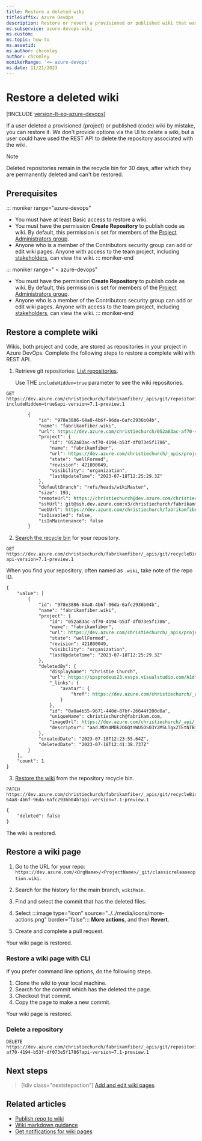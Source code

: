 ```yaml
---
title: Restore a deleted wiki
titleSuffix: Azure DevOps
description: Restore or revert a provisioned or published wiki that was accidentally deleted from Azure DevOps using REST API.
ms.subservice: azure-devops-wiki
ms.custom:
ms.topic: how-to
ms.assetid: 
ms.author: chcomley
author: chcomley
monikerRange: '<= azure-devops'
ms.date: 11/21/2023
---
```


# Restore a deleted wiki

[!INCLUDE [version-lt-eq-azure-devops](../../includes/version-lt-eq-azure-devops.md)] 

If a user deleted a provisioned (project) or published (code) wiki by mistake, you can restore it.
We don't provide options via the UI to delete a wiki, but a user could have used the REST API to delete the repository associated with the wiki.

> [!NOTE]
> Deleted repositories remain in the recycle bin for 30 days, after which they are permanently deleted and can't be restored.

## Prerequisites

::: moniker range="azure-devops"
* You must have at least Basic access to restore a wiki.
* You must have the permission **Create Repository** to publish code as wiki. By default, this permission is set for members of the [Project Administrators group](../../repos/git/set-git-repository-permissions.md). 
* Anyone who is a member of the Contributors security group can add or edit wiki pages. Anyone with access to the team project, including [stakeholders](../../organizations/security/get-started-stakeholder.md), can view the wiki.
::: moniker-end

::: moniker range=" < azure-devops"
* You must have the permission **Create Repository** to publish code as wiki. By default, this permission is set for members of the [Project Administrators group](../../repos/git/set-git-repository-permissions.md). 
* Anyone who is a member of the Contributors security group can add or edit wiki pages. Anyone with access to the team project, including [stakeholders](../../organizations/security/get-started-stakeholder.md), can view the wiki.
::: moniker-end

## Restore a complete wiki

Wikis, both project and code, are stored as repositories in your project in Azure DevOps. Complete the following steps to restore a complete wiki with REST API.
 
1. Retrieve git repositories: [List repositories](/rest/api/azure/devops/git/repositories/list?view=azure-devops-rest-7.1&tabs=HTTP&preserve-view=true).
 
   Use THE `includeHidden=true` parameter to see the wiki repositories.

```HTTP
GET https://dev.azure.com/christiechurch/fabrikamfiber/_apis/git/repositories?includeHidden=true&api-version=7.1-preview.1
```

```REST API
        {
            "id": "978e3886-64a8-4b6f-96da-6afc2936b04b",
            "name": "fabrikamfiber.wiki",
            "url": https://dev.azure.com/christiechurch/052a83ac-af70-4194-b53f-df073e5f1786/_apis/git/repositories/978e3886-64a8-4b6f-96da-6afc2936b04b,
            "project": {
                "id": "052a83ac-af70-4194-b53f-df073e5f1786",
                "name": "fabrikamfiber",
                "url": https://dev.azure.com/christiechurch/_apis/projects/052a83ac-af70-4194-b53f-df073e5f1786,
                "state": "wellFormed",
                "revision": 421800049,
                "visibility": "organization",
                "lastUpdateTime": "2023-07-18T12:25:29.3Z"
            },
            "defaultBranch": "refs/heads/wikiMaster",
            "size": 193,
            "remoteUrl": https://christiechurch@dev.azure.com/christiechurch/fabrikamfiber/_git/fabrikamfiber.wiki,
            "sshUrl": git@ssh.dev.azure.com:v3/christiechurch/fabrikamfiber/fabrikamfiber.wiki,
            "webUrl": https://dev.azure.com/christiechurch/fabrikamfiber/_git/fabrikamfiber.wiki,
            "isDisabled": false,
            "isInMaintenance": false
        }
```

2. [Search the recycle bin](/rest/api/azure/devops/git/repositories/get-recycle-bin-repositories?view=azure-devops-rest-7.1&preserve-view=true) for your repository.

```HTTP
GET https://dev.azure.com/christiechurch/fabrikamfiber/_apis/git/recycleBin/repositories?api-version=7.1-preview.1
```

   When you find your repository, often named as `.wiki`, take note of the repo ID.

```REST API
{
    "value": [
        {
            "id": "978e3886-64a8-4b6f-96da-6afc2936b04b",
            "name": "fabrikamfiber.wiki",
            "project": {
                "id": "052a83ac-af70-4194-b53f-df073e5f1786",
                "name": "fabrikamfiber",
                "url": https://dev.azure.com/christiechurch/_apis/projects/052a83ac-af70-4194-b53f-df073e5f1786,
                "state": "wellFormed",
                "revision": 421800049,
                "visibility": "organization",
                "lastUpdateTime": "2023-07-18T12:25:29.3Z"
            },
            "deletedBy": {
                "displayName": "Christie Church",
                "url": https://spsprodeus23.vssps.visualstudio.com/A1df9d653-bdfb-459b-a0c7-725052b2f944/_apis/Identities/0a0a4b55-9671-440d-87bf-26644f200d8a,
                "_links": {
                    "avatar": {
                        "href": https://dev.azure.com/christiechurch/_apis/GraphProfile/MemberAvatars/aad.MDY4MDk2OGQtYWU5OS03Y2M5LTgxZTEtNTBjMDk4ZTllZTlh
                    }
                },
                "id": "0a0a4b55-9671-440d-87bf-26644f200d8a",
                "uniqueName": christiechurch@fabrikam.com,
                "imageUrl": https://dev.azure.com/christiechurch/_api/_common/identityImage?id=0a0a4b55-9671-440d-87bf-26644f200d8a,
                "descriptor": "aad.MDY4MDk2OGQtYWU5OS03Y2M5LTgxZTEtNTBjMDk4ZTllZTlh"
            },
            "createdDate": "2023-07-18T12:23:55.64Z",
            "deletedDate": "2023-07-18T12:41:38.737Z"
        }
    ],
    "count": 1
}
```
 
3. [Restore the wiki](/rest/api/azure/devops/git/repositories/restore-repository-from-recycle-bin?view=azure-devops-rest-7.1&preserve-view=true) from the repository recycle bin.
 
```HTTP
PATCH https://dev.azure.com/christiechurch/fabrikamfiber/_apis/git/recycleBin/repositories/978e3886-64a8-4b6f-96da-6afc2936b04b?api-version=7.1-preview.1
```

```REST API
{
    "deleted": false
}
```
 
The wiki is restored.

## Restore a wiki page

1. Go to the URL for your repo: `https://dev.azure.com/<OrgName>/<ProjectName>/_git/classicreleaseoption.wiki`.

2. Search for the history for the main branch, `wikiMain`.
 
3. Find and select the commit that has the deleted files.
 
4. Select :::image type="icon" source="../../media/icons/more-actions.png" border="false"::: **More actions**, and then **Revert**.
 
5. Create and complete a pull request.

Your wiki page is restored.

### Restore a wiki page with CLI

If you prefer command line options, do the following steps.
 
1. Clone the wiki to your local machine.
1. Search for the commit which has the deleted the page.
1. Checkout that commit.
1. Copy the page to make a new commit.

Your wiki page is restored.

### Delete a repository

```HTTP
DELETE https://dev.azure.com/christiechurch/fabrikamfiber/_apis/git/repositories/052a83ac-af70-4194-b53f-df073e5f1786?api-version=7.1-preview.1
```

## Next steps

> [!div class="nextstepaction"]
> [Add and edit wiki pages](add-edit-wiki.md)

## Related articles

- [Publish repo to wiki](publish-repo-to-wiki.md)
- [Wiki markdown guidance](markdown-guidance.md)
- [Get notifications for wiki pages](follow-notifications-wiki-pages.md)

